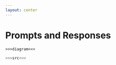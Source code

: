 ```yaml
---
layout: center
---
```


# <mdi-head-lightbulb-outline class="text-yellow-500" /> Prompts and Responses

```mermaid {scale: 0.5}
>>>diagram<<<
```

```purescript
>>>src<<<
```
